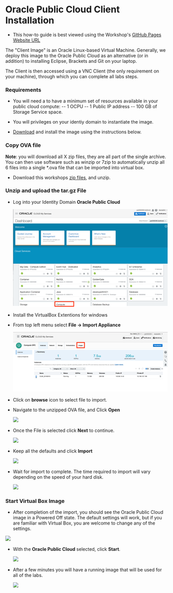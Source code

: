 # Oracle Public Cloud Client Installation

- This how-to guide is best viewed using the Workshop's [GitHub Pages Website URL](https://pcdavies.github.io/ClientImageSetup/)

The "Client Image" is an Oracle Linux-based Virtual Machine.  Generally, we deploy this image to the Oracle Public Cloud as an alternative (or in addition) to installing Eclipse, Brackets and Git on your laptop.

The Client is then accessed using a VNC Client (the only requirement on your machine), through which you can complete all labs steps.

### Requirements

- You will need a to have a minimum set of resources available in your public cloud compute:
-- 1 OCPU
-- 1 Public IP address
-- 100 GB of Storage Service space.

- You will privileges on your identiy domain to instantiate the image.

- [Download](https://www.virtualbox.org/wiki/Downloads) and install the image using the instructions below. 

### Copy OVA file

**Note**: you will download all X zip files, they are all part of the single archive. You can then use software such as winzip or 7zip to automatically unzip all 6 files into a single *.ova file that can be imported into virtual box. 

- Download this workshops [zip files](https://publicdocs-corp.documents.us2.oraclecloud.com/documents/link...77E4725F3/_VM), and unzip.



### Unzip and upload the tar.gz File

- Log into your Identity Domain **Oracle Public Cloud**

    ![](images/student-guide/Images01-Compute.png)

- Install the VirtualBox Extentions for windows


- From top left menu select **File -> Import Appliance**

    ![](images/student-guide/Compute_OPC_-_Instances_images.png)

- Click on **browse** icon to select file to import.

- Navigate to the unzipped OVA file, and Click **Open**

    ![](images/studentguide/Picture24.png)

- Once the File is selected click **Next** to continue.

    ![](images/studentguide/Picture25.png)

- Keep all the defaults and click **Import**

    ![](images/studentguide/Picture26.png)

- Wait for import to complete. The time required to import will vary depending on the speed of your hard disk.

    ![](images/studentguide/Picture27.png)

### Start Virtual Box Image

- After completion of the import, you should see the Oracle Public Cloud image in a Powered Off state. The default settings will work, but if you are familiar with Virtual Box, you are welcome to change any of the settings.

![](images/studentguide/Picture28.png)

- With the **Oracle Public Cloud** selected, click **Start**.

    ![](images/studentguide/Picture29.png)

- After a few minutes you will have a running image that will be used for all of the labs.

    ![](images/studentguide/Picture30.png)